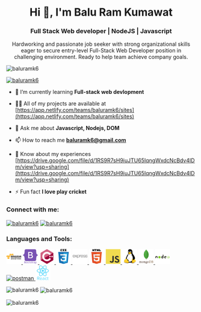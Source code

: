 <h1 align="center">Hi 👋, I'm Balu Ram Kumawat</h1>
<h3 align="center">Full Stack Web developer | NodeJS | Javascript</h3>
<p align="center">Hardworking and passionate job seeker with strong
organizational skills eager to secure entry-level Full-Stack
Web Developer position in challenging environment. Ready
to help team achieve company goals.</p>
<p align="left"> <img src="https://komarev.com/ghpvc/?username=baluramk6&label=Profile%20views&color=0e75b6&style=flat" alt="baluramk6" /> </p>

<p align="left"> <a href="https://twitter.com/baluramk6" target="blank"><img src="https://img.shields.io/twitter/follow/baluramk6?logo=twitter&style=for-the-badge" alt="baluramk6" /></a> </p>

- 🌱 I’m currently learning **Full-stack web devlopment**

- 👨‍💻 All of my projects are available at [https://app.netlify.com/teams/baluramk6/sites](https://app.netlify.com/teams/baluramk6/sites)

- 💬 Ask me about **Javascript, Nodejs, DOM**

- 📫 How to reach me **baluramk6@gmail.com**

- 📄 Know about my experiences [https://drive.google.com/file/d/1RS9R7sH9iuJTU65IqngWxdcNcBdv4IDm/view?usp=sharing](https://drive.google.com/file/d/1RS9R7sH9iuJTU65IqngWxdcNcBdv4IDm/view?usp=sharing)

- ⚡ Fun fact **I love play cricket**

<h3 align="left">Connect with me:</h3>
<p align="left">
<a href="https://twitter.com/baluramk6" target="blank"><img align="center" src="https://raw.githubusercontent.com/rahuldkjain/github-profile-readme-generator/master/src/images/icons/Social/twitter.svg" alt="baluramk6" height="30" width="40" /></a>
<a href="https://linkedin.com/in/baluramk6" target="blank"><img align="center" src="https://raw.githubusercontent.com/rahuldkjain/github-profile-readme-generator/master/src/images/icons/Social/linked-in-alt.svg" alt="baluramk6" height="30" width="40" /></a>
</p>

<h3 align="left">Languages and Tools:</h3>
<p align="left"> <a href="https://aws.amazon.com" target="_blank" rel="noreferrer"> <img src="https://raw.githubusercontent.com/devicons/devicon/master/icons/amazonwebservices/amazonwebservices-original-wordmark.svg" alt="aws" width="40" height="40"/> </a> <a href="https://getbootstrap.com" target="_blank" rel="noreferrer"> <img src="https://raw.githubusercontent.com/devicons/devicon/master/icons/bootstrap/bootstrap-plain-wordmark.svg" alt="bootstrap" width="40" height="40"/> </a> <a href="https://www.w3schools.com/cpp/" target="_blank" rel="noreferrer"> <img src="https://raw.githubusercontent.com/devicons/devicon/master/icons/cplusplus/cplusplus-original.svg" alt="cplusplus" width="40" height="40"/> </a> <a href="https://www.w3schools.com/css/" target="_blank" rel="noreferrer"> <img src="https://raw.githubusercontent.com/devicons/devicon/master/icons/css3/css3-original-wordmark.svg" alt="css3" width="40" height="40"/> </a> <a href="https://expressjs.com" target="_blank" rel="noreferrer"> <img src="https://raw.githubusercontent.com/devicons/devicon/master/icons/express/express-original-wordmark.svg" alt="express" width="40" height="40"/> </a> <a href="https://www.w3.org/html/" target="_blank" rel="noreferrer"> <img src="https://raw.githubusercontent.com/devicons/devicon/master/icons/html5/html5-original-wordmark.svg" alt="html5" width="40" height="40"/> </a> <a href="https://developer.mozilla.org/en-US/docs/Web/JavaScript" target="_blank" rel="noreferrer"> <img src="https://raw.githubusercontent.com/devicons/devicon/master/icons/javascript/javascript-original.svg" alt="javascript" width="40" height="40"/> </a> <a href="https://www.linux.org/" target="_blank" rel="noreferrer"> <img src="https://raw.githubusercontent.com/devicons/devicon/master/icons/linux/linux-original.svg" alt="linux" width="40" height="40"/> </a> <a href="https://www.mongodb.com/" target="_blank" rel="noreferrer"> <img src="https://raw.githubusercontent.com/devicons/devicon/master/icons/mongodb/mongodb-original-wordmark.svg" alt="mongodb" width="40" height="40"/> </a> <a href="https://nodejs.org" target="_blank" rel="noreferrer"> <img src="https://raw.githubusercontent.com/devicons/devicon/master/icons/nodejs/nodejs-original-wordmark.svg" alt="nodejs" width="40" height="40"/> </a> <a href="https://postman.com" target="_blank" rel="noreferrer"> <img src="https://www.vectorlogo.zone/logos/getpostman/getpostman-icon.svg" alt="postman" width="40" height="40"/> </a> <a href="https://reactjs.org/" target="_blank" rel="noreferrer"> <img src="https://raw.githubusercontent.com/devicons/devicon/master/icons/react/react-original-wordmark.svg" alt="react" width="40" height="40"/> </a> </p>

<p><img align="left" src="https://github-readme-stats.vercel.app/api/top-langs?username=baluramk6&show_icons=true&locale=en&layout=compact" alt="baluramk6" /></p>

<p>&nbsp;<img align="center" src="https://github-readme-stats.vercel.app/api?username=baluramk6&show_icons=true&locale=en" alt="baluramk6" /></p>

<p><img align="center" src="https://github-readme-streak-stats.herokuapp.com/?user=baluramk6&" alt="baluramk6" /></p>
